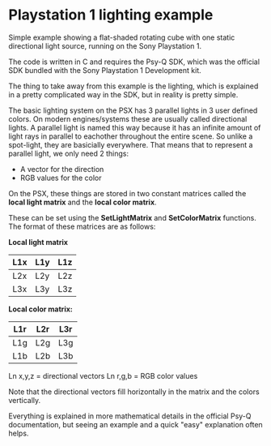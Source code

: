 # Playstation 1 lighting example

Simple example showing a flat-shaded rotating cube with one static directional light source, running on the Sony Playstation 1.

The code is written in C and requires the Psy-Q SDK, which was the official SDK bundled with the Sony Playstation 1 Development kit.

The thing to take away from this example is the lighting, which is explained in a pretty complicated way in the SDK, but in reality is pretty simple.

The basic lighting system on the PSX has 3 parallel lights in 3 user defined colors. On modern engines/systems these are usually called directional lights. A parallel light is named this way because it has an infinite amount of light rays in parallel to eachother throughout the entire scene. So unlike a spot-light, they are basicially everywhere. That means that to represent a parallel light, we only need 2 things:

* A vector for the direction
* RGB values for the color

On the PSX, these things are stored in two constant matrices called the __local light matrix__ and the __local color matrix__.

These can be set using the __SetLightMatrix__ and __SetColorMatrix__ functions. The format of these matrices are as follows:

__Local light matrix__

| L1x | L1y | L1z |
|-----|-----|-----|
| L2x | L2y | L2z |
| L3x | L3y | L3z |

__Local color matrix:__

| L1r | L2r | L3r |
|-----|-----|-----|
| L1g | L2g | L3g |
| L1b | L2b | L3b |

Ln x,y,z = directional vectors
Ln r,g,b = RGB color values

Note that the directional vectors fill horizontally in the matrix and the colors vertically.

Everything is explained in more mathematical details in the official Psy-Q documentation, but seeing an example and a quick "easy" explanation often helps.
